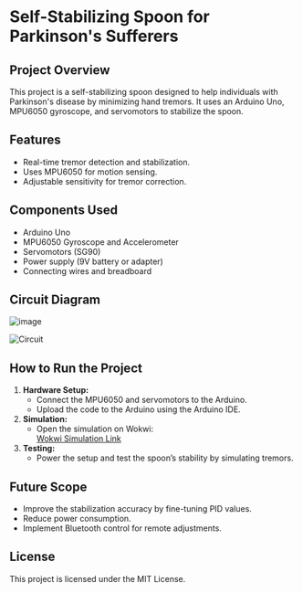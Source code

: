 # Self-Stabilizing Spoon for Parkinson's Sufferers

## Project Overview
This project is a self-stabilizing spoon designed to help individuals with Parkinson's disease by minimizing hand tremors. It uses an Arduino Uno, MPU6050 gyroscope, and servomotors to stabilize the spoon.

## Features
- Real-time tremor detection and stabilization.
- Uses MPU6050 for motion sensing.
- Adjustable sensitivity for tremor correction.

## Components Used
- Arduino Uno  
- MPU6050 Gyroscope and Accelerometer  
- Servomotors (SG90)  
- Power supply (9V battery or adapter)  
- Connecting wires and breadboard  

## Circuit Diagram
![image](https://github.com/user-attachments/assets/b0e4fe88-573c-4da6-940f-6a9491fed6ee)

![Circuit](images/circuit-diagram.png)

## How to Run the Project
1. **Hardware Setup:**
   - Connect the MPU6050 and servomotors to the Arduino.
   - Upload the code to the Arduino using the Arduino IDE.
2. **Simulation:**
   - Open the simulation on Wokwi:  
   [Wokwi Simulation Link](https://wokwi.com/)  
3. **Testing:**
   - Power the setup and test the spoon’s stability by simulating tremors.


## Future Scope
- Improve the stabilization accuracy by fine-tuning PID values.  
- Reduce power consumption.  
- Implement Bluetooth control for remote adjustments.

##  License
This project is licensed under the MIT License.  

